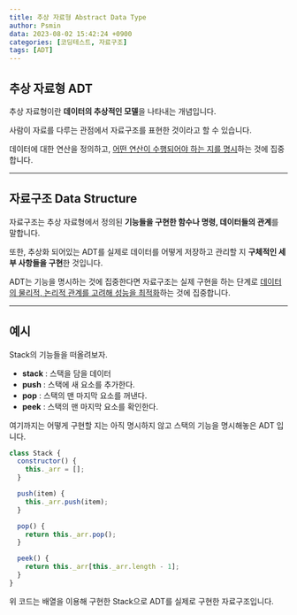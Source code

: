 ```yaml
---
title: 추상 자료형 Abstract Data Type
author: Psmin
data: 2023-08-02 15:42:24 +0900
categories: [코딩테스트, 자료구조]
tags: [ADT]
---
```


## 추상 자료형 ADT

추상 자료형이란 **데이터의 추상적인 모델**을 나타내는 개념입니다.

사람이 자료를 다루는 관점에서 자료구조를 표현한 것이라고 할 수 있습니다.

데이터에 대한 연산을 정의하고, <u>어떤 연산이 수행되어야 하는 지를 명시</u>하는 것에 집중합니다.

---

## 자료구조 Data Structure

자료구조는 추상 자료형에서 정의된 **기능들을 구현한 함수나 명령, 데이터들의 관계**를 말합니다.

또한, 추상화 되어있는 ADT를 실제로 데이터를 어떻게 저장하고 관리할 지 **구체적인 세부 사항들을 구현**한 것입니다.

ADT는 기능을 명시하는 것에 집중한다면 자료구조는 실제 구현을 하는 단계로 <u>데이터의 물리적, 논리적 관계를 고려해 성능을 최적화</u>하는 것에 집중합니다.

---

## 예시

Stack의 기능들을 떠올려보자.

- **stack** : 스택을 담을 데이터
- **push** : 스택에 새 요소를 추가한다.
- **pop** : 스택의 맨 마지막 요소를 꺼낸다.
- **peek** : 스택의 맨 마지막 요소를 확인한다.

여기까지는 어떻게 구현할 지는 아직 명시하지 않고 스택의 기능을 명시해놓은 ADT 입니다.

```js
class Stack {
  constructor() {
    this._arr = [];
  }

  push(item) {
    this._arr.push(item);
  }

  pop() {
    return this._arr.pop();
  }

  peek() {
    return this._arr[this._arr.length - 1];
  }
}
```

위 코드는 배열을 이용해 구현한 Stack으로 ADT를 실제로 구현한 자료구조입니다.
